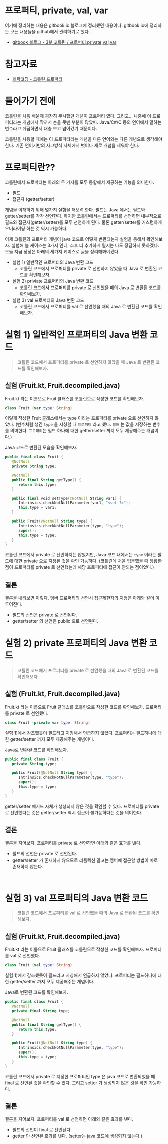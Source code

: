 # 프로퍼티, private, val, var

여기에 정리하는 내용은 gitbook.io 블로그에 정리했던 내용이다. gitbook.io에 정리하는 모든 내용들을 github에서 관리하기로 했다.

- [gitbook 블로그 - 3분 코틀린 / 프로퍼티,private,val,var](https://gosgjung.gitbook.io/lognomy/kotlin-study/3/private-val-var)

  

# 참고자료

- [쾌락코딩 - 코틀린 프로퍼티](https://wooooooak.github.io/kotlin/2019/05/24/property/)  

  

# 들어가기 전에

코틀린을 처음 배울때 굉장히 무시했던 개념이 프로퍼티 였다. 그리고... 나중에 이 프로퍼티라는 개념에서 막혀서 손을 못뗀 부분이 많았따. Java/C#/C 등의 언어에서 말하는 변수라고 취급하면서 대충 보고 넘어갔기 때문이다.  

코틀린을 사용할 때에는 이 프로퍼티라는 개념을 다른 언어와는 다른 개념으로 생각해야한다. 기존 언어기반의 사고방식 자체에서 벗어나 새로 개념을 세워야 한다.  

  

# 프로퍼티란??

코틀린에서 프로퍼티는 아래의 두 가지를 모두 통합해서 제공하는 기능을 의미한다.

- 필드 
- 접근자 (getter/setter)

개념을 이해하기 위해 몇가지 실험을 해보려 한다. 필드는 Java 에서는 필드와 getter/setter를 각각 선언한다. 하지만 코틀린에서는 프로퍼티를 선언하면 내부적으로 필드와 접근자(getter/setter)를 모두 선언하게 된다. 물론 getter/setter를 커스텀하게 오버라이딩 하는 것 역시 가능하다.

  

이제 코틀린의 프로퍼티 개념이 java 코드로 어떻게 변환되는지 실험을 통해서 확인해보자. 실험해 볼 케이스는 3가지 인데, 추후 더 추가하게 될지는 나도 장담하지 못하겠다. 오늘 지금 당장은 아래의 세가지 케이스로 글을 정리해봐야겠다.

- 실험 1) 일반적인 프로퍼티의 Java 변환 코드
  - 코틀린 코드에서 프로퍼티를 private 로 선언하지 않았을 때 Java 로 변환된 코드를 확인해보자.
- 실험 2) priviate 프로퍼티의 Java 변환 코드 
  - 코틀린 코드에서 프로퍼티를 private 로 선언했을 때의 Java 로 변환된 코드를 확인해보자. 
- 실험 3) val 프로퍼티의 Java 변환 코드
  - 코틀린 코드에서 프로퍼티를 val 로 선언했을 때의 Java 로 변환된 코드를 확인해보자.

  

# 실험 1) 일반적인 프로퍼티의 Java 변환 코드

> 코틀린 코드에서 프로퍼티를 private 로 선언하지 않았을 때 Java 로 변환된 코드를 확인해보자.

  

## 실험 (Fruit.kt, Fruit.decompiled.java)

Fruit.kt 라는 이름으로 Fruit 클래스를 코틀린으로 작성한 코드를 확인해보자.

```kotlin
class Fruit (var type: String)
```

  

이렇게 작성한 Fruit 클래스에서는 type 이라는 프로퍼티를 private 으로 선언하지 않았다. (변수처럼 생긴 `type` 을 지칭할 때 `프로퍼티` 라고 했다. `필드` 는 값을 저장하는 변수를 의미한다. `프로퍼티`는 필드 하나에 대한 getter/setter 까지 모두 제공해주는 개념이다.)  

Java 코드로 변환된 모습을 확인해보자.  

```kotlin
public final class Fruit {
   @NotNull
   private String type;

   @NotNull
   public final String getType() {
      return this.type;
   }

   public final void setType(@NotNull String var1) {
      Intrinsics.checkNotNullParameter(var1, "<set-?>");
      this.type = var1;
   }

   public Fruit(@NotNull String type) {
      Intrinsics.checkNotNullParameter(type, "type");
      super();
      this.type = type;
   }
}
```

코틀린 코드에서 private 로 선언하지는 않았지만, Java 코드 내에서는  `type`  이라는 필드에 대한 private 으로 지정된 것을 확인 가능하다. (코틀린에 처음 입문했을 때 당황한 점이 프로퍼티를 private 로 선언했는데 해당 프로퍼티에 접근이 안되는 점이었다.)   

  

## 결론 

결론을 내려보면 이렇다. 멤버 프로퍼티의 선언시 접근제한자의 지정은 아래와 같이 이루어진다.

- 필드의 선언은 private 로 선언된다.
- getter/setter 의 선언은 public 으로 선언된다.

  

# 실험 2) private 프로퍼티의 Java 변환 코드

> 코틀린 코드에서 프로퍼티를 private 로 선언했을 때의 Java 로 변환된 코드를 확인해보자. 

  

## 실험 (Fruit.kt, Fruit.decompiled.java)

Fruit.kt 라는 이름으로 Fruit 클래스를 코틀린으로 작성한 코드를 확인해보자. 프로퍼티를 private 로 선언했다.

```kotlin
class Fruit (private var type: String)
```

  

실험 1)에서 강조했듯이 필드라고 지칭해서 언급하지 않았다. 프로퍼티는 필드하나에 대한 getter/setter 까지 모두 제공해주는 개념이다.  

Java로 변환된 코드를 확인해보자.  

```kotlin
public final class Fruit {
   private String type;

   public Fruit(@NotNull String type) {
      Intrinsics.checkNotNullParameter(type, "type");
      super();
      this.type = type;
   }
}
```

getter/setter 메서드 자체가 생성되지 않은 것을 확인할 수 있다. 프로퍼티를 private 로 선언했다는 것은 getter/setter 역시 접근이 불가능하다는 것을 의미한다.

  

## 결론 

결론을 지어보자. 프로퍼티를 private 로 선언하면 아래와 같은 효과를 낸다.

- 필드의 선언은 private 로 선언된다.
- getter/setter 가 존재하지 않으므로 리플렉션 말고는 멤버에 접근할 방법이 따로 존재하지 않는다.

​    

# 실험 3) val 프로퍼티의 Java 변환 코드

> 코틀린 코드에서 프로퍼티를 val 로 선언했을 때의 Java 로 변환된 코드를 확인해보자.

  

## 실험 (Fruit.kt, Fruit.decompiled.java)

Fruit.kt 라는 이름으로 Fruit 클래스를 코틀린으로 작성한 코드를 확인해보자. 프로퍼티를 val 로 선언했다.

```kotlin
class Fruit (val type: String)
```

  

실험 1)에서 강조했듯이 필드라고 지칭해서 언급하지 않았다. 프로퍼티는 필드하나에 대한 getter/setter 까지 모두 제공해주는 개념이다.   

Java로 변환된 코드를 확인해보자.   

```kotlin
public final class Fruit {
   @NotNull
   private final String type;

   @NotNull
   public final String getType() {
      return this.type;
   }

   public Fruit(@NotNull String type) {
      Intrinsics.checkNotNullParameter(type, "type");
      super();
      this.type = type;
   }
}
```

코틀린 코드에서 private 로 지정한 프로퍼티인 type 은 java 코드로 변환되었을 때 final 로 선언된 것을 확인할 수 있다. 그리고 setter 가 생성되지 않은 것을 확인 가능하다.

  

## 결론 

결론을 지어보자. 프로퍼티를 val 로 선언하면 아래와 같은 효과를 낸다.

- 필드의 선언이 final 로 선언된다.
- getter 만 선언된 효과를 낸다. (setter는 java 코드에 생성되지 않는다.)

